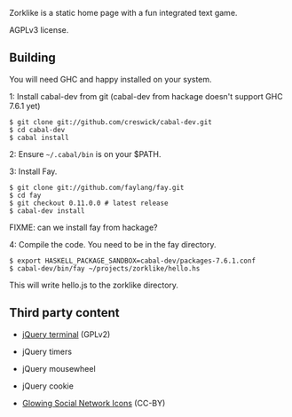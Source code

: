 Zorklike is a static home page with a fun integrated text game.

AGPLv3 license.

Building
--------

You will need GHC and happy installed on your system.

1: Install cabal-dev from git (cabal-dev from hackage doesn't support
GHC 7.6.1 yet)

    $ git clone git://github.com/creswick/cabal-dev.git 
    $ cd cabal-dev
    $ cabal install
    
2: Ensure `~/.cabal/bin` is on your $PATH.

3: Install Fay.

    $ git clone git://github.com/faylang/fay.git
    $ cd fay
    $ git checkout 0.11.0.0 # latest release
    $ cabal-dev install
    
FIXME: can we install fay from hackage?

4: Compile the code. You need to be in the fay directory.

    $ export HASKELL_PACKAGE_SANDBOX=cabal-dev/packages-7.6.1.conf
    $ cabal-dev/bin/fay ~/projects/zorklike/hello.hs
    
This will write hello.js to the zorklike directory.

Third party content
-------------------

* [jQuery terminal](https://github.com/jcubic/jquery.terminal) (GPLv2)
 * jQuery timers
 * jQuery mousewheel
 * jQuery cookie

* [Glowing Social Network Icons](http://www.softicons.com/free-icons/social-media-icons/glowing-social-network-icons-by-aaron-nichols) (CC-BY)
